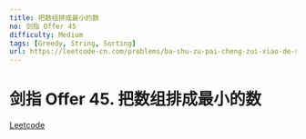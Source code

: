 ```yaml
---
title: 把数组排成最小的数
no: 剑指 Offer 45
difficulty: Medium
tags: [Greedy, String, Sorting]
url: https://leetcode-cn.com/problems/ba-shu-zu-pai-cheng-zui-xiao-de-shu-lcof/
---
```


# 剑指 Offer 45. 把数组排成最小的数

[Leetcode](https://leetcode-cn.com/problems/ba-shu-zu-pai-cheng-zui-xiao-de-shu-lcof/)

